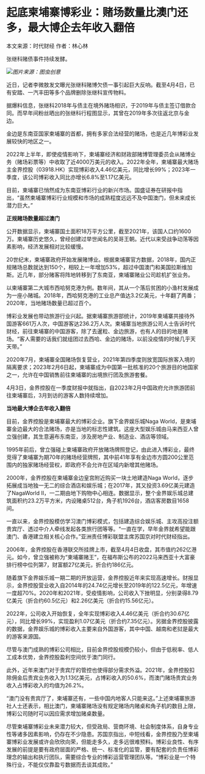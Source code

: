 # 起底柬埔寨博彩业：赌场数量比澳门还多，最大博企去年收入翻倍

本文来源：时代财经 作者：林心林

张继科赌债事件持续发酵。

![](https://inews.gtimg.com/om_bt/ONvq9MUJ_WacKxwSekm2cw7y1XqWhVnEwEiU3aQ21GfxwAA/1000)_图片来源：图虫创意_

近日，记者李微敖发文曝光张继科赌博欠债一事引起巨大反响。截至4月4日，已有安踏、一汽丰田等多个品牌删除张继科宣传物料。

据爆料信息，张继科2018年与债主在境外赌场相识，于2019年与债主签订借款合同。而早年间粉丝晒出的张继科行程图显示，其曾在2019年多次往返北京与金边。

金边是东南亚国家柬埔寨的首都，拥有多家合法经营的赌场，也是近几年博彩业发展较快的地区之一。

2022年上半年，即使疫情影响下，柬埔寨经济和财政部赌博管理委员会从赌博业务（赌场彩票等）中收取了近4000万美元的收入。2022年全年，柬埔寨最大赌场主金界控股（03918.HK）实现博彩收入4.46亿美元，同比增长99%；2023年一季度，该公司博彩收入同比亦增长6.8%至1.17亿美元。

目前，柬埔寨已悄然成为东南亚博彩行业的新兴市场。国盛证券在研报中指出，“虽然柬埔寨博彩行业规模和市场的成熟程度远远不及中国澳门，但未来成长潜力巨大。”

**正规赌场数量超过澳门**

公开数据显示，柬埔寨国土面积18万平方公里，截至2021年，该国人口约1600万。柬埔寨历史悠久，曾经创建过举世闻名的吴哥王朝。近代以来受战争动荡等因素影响，经济发展相对比较缓慢。

20世纪末，柬埔寨政府开始发展赌博业。根据柬埔寨官方数据，2018年，国内正规赌场总数就达到150个，相较上一年增加53%，超过中国澳门和美国拉斯维加斯。近几年，部分赌客将阵地转移到了东南亚，柬埔寨赌业公司趁机扩张业务。

以柬埔寨第二大城市西哈努克港为例。数年间，其从一个落后贫困的小渔村发展成为一座小赌城。2018年，西哈努克港的工业总产值达3.2亿美元，十年翻了两番；2020年，当地赌场数量已超过百个。

博彩业发展也带动旅游行业兴起。据柬埔寨旅游部统计，2019年柬埔寨共接待外国游客661万人次，中国游客达236.2万人次。柬埔寨当地旅游公司人士告诉时代财经，前往柬埔寨的中国游客，除了去暹粒、金边旅游，也有人的目的地是赌场。“客人需要的话我们就组团过去西哈、金边的赌场，以前没疫情的时候几乎天天带。”

2020年7月，柬埔寨全国赌场恢复营业，2021年第四季度则放宽国际旅客入境的隔离要求；2023年2月6日起，柬埔寨成为中国第一批核准的20个旅游目的地国家之一，允许在中国销售前往柬埔寨的出境旅行团及旅游套餐。

4月3日，金界控股在一季度财报中就指出，自2023年2月中国政府允许旅游团前往柬埔寨后，3月到访的游客人数持续增加。

**当地最大博企去年收入翻倍**

目前，金界控股是柬埔寨最大的博彩企业。旗下金界娱乐城Naga
World，是柬埔寨金边最大的合法赌场，亦是当地的标志性建筑。这座大型娱乐城由马来西亚人曾立强创建，其生意遍布东南亚，涉及房地产业、制造业、酒店等领域。

1995年前后，曾立强碰上柬埔寨政府开放赌场牌照登记，由此进入博彩业，最终竞得了柬埔寨为期70年的赌场经营牌照，其中前41年享有金边市方圆200公里范围内的独家赌场经营权，即政府不会允许在区域内新增其他赌场。

2000年，金界控股在柬埔寨金边皇宫附近购买一块土地建造Naga
World，逐步拓展成当地独一无二的综合酒店和娱乐城；在2017年，其又投资3.69亿美元建造了NagaWorld
II，一二期由地下购物中心相连。数据显示，整个金界娱乐城总建筑面积约23.2万平方米，内设赌桌512台，角子机1926台，酒店客房数目1658间。

一直以来，金界控股模仿学习澳门博彩模式，包括建造综合娱乐城、主攻高投注额贵宾厅、透过中介人牵线发起各类旅行团等等。“一直在学，早年金界就希望能跟澳门、香港建立相关核心合作。”亚洲责任博彩联盟主席苏国京对时代财经指出。

2006年，金界控股在香港联交所挂牌上市，截至4月4日收盘，其市值约262亿港元。如今，曾立强被称为“柬埔寨赌王”，在福布斯公布的2022马来西亚十大富豪排行榜中位列第7，财富额27亿美元，折合约186亿元。

随着旗下金界娱乐城一期二期的开放运营，金界控股近年来实现高速增长。财报显示，金界控股营业收入自2014年的24.74亿元增长至2019年的122.5亿元，年增速一度超70%。2020年和2021年，受疫情影响，公司收入下挫明显，分别录得8.79亿美元（折合约60.5亿元）和2.26亿美元（折合约15.56亿元）。

2022年，公司收入开始恢复，全年实现博彩收入4.46亿美元（折合约30.67亿元），同比增长99%，实现盈利1.07亿美元（折合约7.35亿元）。另据金界控股披露的数据，金界娱乐城的博彩收入主要来自外国游客，其中中国、越南和老挝是最大的游客来源国。

尽管与澳门成熟的博彩公司相比，目前金界控股规模仍较小，但由于低税率、低人工成本优势，金界控股盈利空间优于澳门同行。

此外，近年来澳门对于贵宾厅的管控也使得部分需求外溢。2021年，金界控股扣除佣金后贵宾业务收入为1.13亿美元，占博彩收入的50.6%，而澳门赌场贵宾业务收入占博彩收入的均值为26.2%。

“澳门没有贵宾厅了，柬埔寨还有，一些中国内地客人只能来这。”上述柬埔寨旅游社人士还表示，相比澳门，柬埔寨赌场没有规定赌场内赌桌和角子机的数目上限，博彩公司随时可以因应需求增加赌桌数量。

尽管柬埔寨博彩业未来潜力较大，但受政局、营商环境、社会制度体系，自身专业性等诸多因素影响，仍存在不少隐患。苏国京指出，中短线看，金界控股乃至柬埔寨博彩业发展或许会欣欣向荣，但能走多久，走多远很难预料。博彩业良性、有序发展的前提是要有政府层面的严格、统一、标准化的监管，要有配套的负责任博彩理念的输出和执行团队，需要综合专业的博彩运营管理团队等。“博彩业是一个特殊行业，不能仅仅靠盈亏数据而去谈其成败。”

